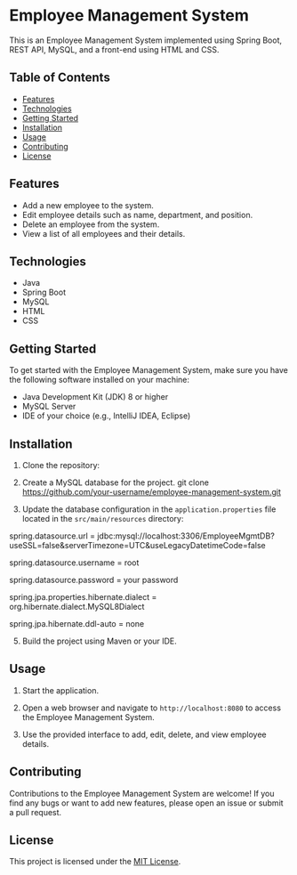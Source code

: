 # Employee Management System

This is an Employee Management System implemented using Spring Boot, REST API, MySQL, and a front-end using HTML and CSS.

## Table of Contents

- [Features](#features)
- [Technologies](#technologies)
- [Getting Started](#getting-started)
- [Installation](#installation)
- [Usage](#usage)
- [Contributing](#contributing)
- [License](#license)

## Features

- Add a new employee to the system.
- Edit employee details such as name, department, and position.
- Delete an employee from the system.
- View a list of all employees and their details.

## Technologies

- Java
- Spring Boot
- MySQL
- HTML
- CSS

## Getting Started

To get started with the Employee Management System, make sure you have the following software installed on your machine:

- Java Development Kit (JDK) 8 or higher
- MySQL Server
- IDE of your choice (e.g., IntelliJ IDEA, Eclipse)

## Installation

1. Clone the repository:

2. Create a MySQL database for the project.
git clone https://github.com/your-username/employee-management-system.git

3. Update the database configuration in the `application.properties` file located in the `src/main/resources` directory:
   
spring.datasource.url = jdbc:mysql://localhost:3306/EmployeeMgmtDB?useSSL=false&serverTimezone=UTC&useLegacyDatetimeCode=false

spring.datasource.username = root

spring.datasource.password = your password

spring.jpa.properties.hibernate.dialect = org.hibernate.dialect.MySQL8Dialect

spring.jpa.hibernate.ddl-auto = none

5. Build the project using Maven or your IDE.

## Usage

1. Start the application.

2. Open a web browser and navigate to `http://localhost:8080` to access the Employee Management System.

3. Use the provided interface to add, edit, delete, and view employee details.

## Contributing

Contributions to the Employee Management System are welcome! If you find any bugs or want to add new features, please open an issue or submit a pull request.

## License

This project is licensed under the [MIT License](LICENSE).

